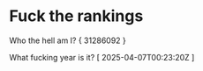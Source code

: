 # Fuck the rankings

Who the hell am I?
{ 31286092 }

What fucking year is it?
[ 2025-04-07T00:23:20Z ]
